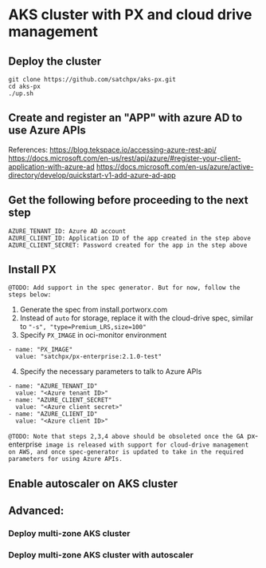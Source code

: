 # AKS cluster with PX and cloud drive management

## Deploy the cluster
```
git clone https://github.com/satchpx/aks-px.git
cd aks-px
./up.sh
```

## Create and register an "APP" with azure AD to use Azure APIs
References:
https://blog.tekspace.io/accessing-azure-rest-api/
https://docs.microsoft.com/en-us/rest/api/azure/#register-your-client-application-with-azure-ad
https://docs.microsoft.com/en-us/azure/active-directory/develop/quickstart-v1-add-azure-ad-app

## Get the following before proceeding to the next step
```
AZURE_TENANT_ID: Azure AD account
AZURE_CLIENT_ID: Application ID of the app created in the step above
AZURE_CLIENT_SECRET: Password created for the app in the step above
```

## Install PX
`@TODO: Add support in the spec generator. But for now, follow the steps below:`
1. Generate the spec from install.portworx.com
2. Instead of `auto` for storage, replace it with the cloud-drive spec, similar to `"-s", "type=Premium_LRS,size=100"`
3. Specify `PX_IMAGE` in oci-monitor environment
```
- name: "PX_IMAGE"
  value: "satchpx/px-enterprise:2.1.0-test"
```
4. Specify the necessary parameters to talk to Azure APIs
```
- name: "AZURE_TENANT_ID"
  value: "<Azure tenant ID>"
- name: "AZURE_CLIENT_SECRET"
  value: "<Azure client secret>"
- name: "AZURE_CLIENT_ID"
  value: "<Azure client ID>"
```
`@TODO: Note that steps 2,3,4 above should be obsoleted once the GA `px-enterprise` image is released with support for cloud-drive management on AWS, and once spec-generator is updated to take in the required parameters for using Azure APIs.`

## Enable autoscaler on AKS cluster

## Advanced:
### Deploy multi-zone AKS cluster

### Deploy multi-zone AKS cluster with autoscaler
